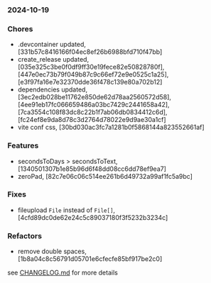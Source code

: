 ### 2024-10-19

### Chores
+ .devcontainer updated, [331b57c8416166f04ec8ef26b6988bfd710f47bb]
+ create_release updated, [035e325c3be0f0df9ff30e19fece82e50828780f], [447e0ec73b79f049b87c9c66ef72e9e0525c1a25], [e3f97fa16e7e32370dde36f478c139e80a702b12]
+ dependencies updated, [3ec2edb028be11762e850de62d78aa2560572d58], [4ee91eb17fc066659486a03bc7429c2441658a42], [7ca3554c108f83dc8c22b1f7ab06db0834412c6d], [fc24ef8e9da8d78c3d2764d78022e9d9ae30a1cf]
+ vite conf css, [30bd030ac3fc7a1281b0f5868144a823552661af]

### Features
+ secondsToDays > secondsToText, [1340501307b1e85b96d6f48dd08cc6dd78ef9ea7]
+ zeroPad, [82c7e06c06c514ee261b6d49732a99af1fc5a9bc]

### Fixes
+ fileupload `File` instead of `File[]`, [4cfd89dc0de62e24c5c89037180f3f5232b3234c]

### Refactors
+ remove double spaces, [1b8a04c8c56791d05701e6cfecfe85bf917be2c0]

see <a href='https://github.com/mrjackwills/mealpedant_vue/blob/main/CHANGELOG.md'>CHANGELOG.md</a> for more details
